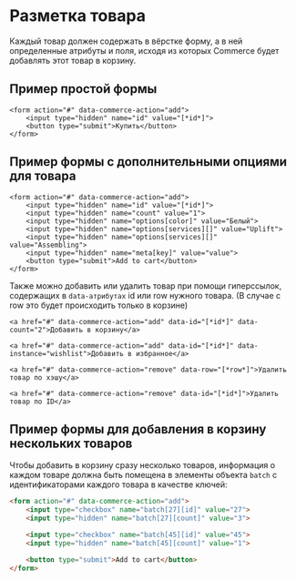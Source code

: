 # Разметка товара #

Каждый товар должен содержать в вёрстке форму, а в ней определенные атрибуты и поля, исходя из которых Commerce будет добавлять этот товар в корзину.


## Пример простой формы ##
```
<form action="#" data-commerce-action="add">
    <input type="hidden" name="id" value="[*id*]">
    <button type="submit">Купить</button>
</form>
```
## Пример формы с дополнительными опциями для товара ##
```
<form action="#" data-commerce-action="add">
    <input type="hidden" name="id" value="[*id*]">
    <input type="hidden" name="count" value="1">
    <input type="hidden" name="options[color]" value="Белый">
    <input type="hidden" name="options[services][]" value="Uplift">
    <input type="hidden" name="options[services][]" value="Assembling">
    <input type="hidden" name="meta[key]" value="value">
    <button type="submit">Add to cart</button>
</form>
```

Также можно добавить или удалить товар при помощи гиперссылок, содержащих в `data-атрибутах` id или row нужного товара. (В случае с row это будет происходить только в корзине)

```
<a href="#" data-commerce-action="add" data-id="[*id*]" data-count="2">Добавить в корзину</a>

<a href="#" data-commerce-action="add" data-id="[*id*]" data-instance="wishlist">Добавить в избранное</a>

<a href="#" data-commerce-action="remove" data-row="[*row*]">Удалить товар по хэшу</a>

<a href="#" data-commerce-action="remove" data-id="[*id*]">Удалить товар по ID</a>
```

## Пример формы для добавления в корзину нескольких товаров ##

Чтобы добавить в корзину сразу несколько товаров, информация о каждом товаре должна быть помещена в элементы объекта `batch` с идентификаторами каждого товара в качестве ключей:

```html
<form action="#" data-commerce-action="add">
    <input type="checkbox" name="batch[27][id]" value="27">
    <input type="hidden" name="batch[27][count]" value="3">

    <input type="checkbox" name="batch[45][id]" value="45">
    <input type="hidden" name="batch[45][count]" value="1">

    <button type="submit">Add to cart</button>
</form>
```

